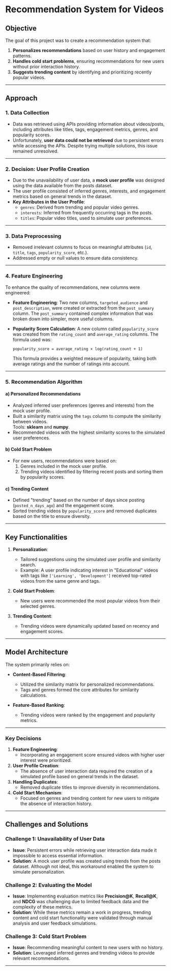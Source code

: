 
# Recommendation System for Videos

## Objective
The goal of this project was to create a recommendation system that:  
1. **Personalizes recommendations** based on user history and engagement patterns.  
2. **Handles cold start problems**, ensuring recommendations for new users without prior interaction history.  
3. **Suggests trending content** by identifying and prioritizing recently popular videos.

---

## Approach

### 1. Data Collection
- Data was retrieved using APIs providing information about videos/posts, including attributes like titles, tags, engagement metrics, genres, and popularity scores.
- Unfortunately, **user data could not be retrieved** due to persistent errors while accessing the APIs. Despite trying multiple solutions, this issue remained unresolved. 

---

### 2. Decision: User Profile Creation
- Due to the unavailability of user data, a **mock user profile** was designed using the data available from the posts dataset.  
- The user profile consisted of inferred genres, interests, and engagement metrics based on general trends in the dataset.
- **Key Attributes in the User Profile**:  
  - `genres`: Derived from trending and popular video genres.  
  - `interests`: Inferred from frequently occurring tags in the posts.  
  - `titles`: Popular video titles, used to simulate user preferences.  

---

### 3. Data Preprocessing
- Removed irrelevant columns to focus on meaningful attributes (`id`, `title`, `tags`, `popularity_score`, etc.).
- Addressed empty or null values to ensure data consistency.


---

### 4. Feature Engineering
To enhance the quality of recommendations, new columns were engineered:
- **Feature Engineering**: Two new columns, `targeted_audience` and `post_description`, were created or extracted from the `post_summary` column. The `post_summary` contained complex information that was broken down into simpler, more useful columns. 

 
 - **Popularity Score Calculation**: A new column called `popularity_score` was created from the `rating_count` and `average_rating` columns. The formula used was:

    ```
    popularity_score = average_rating × log(rating_count + 1)
    ```

   This formula provides a weighted measure of popularity, taking both average ratings and the number of ratings into account. 

---

### 5. Recommendation Algorithm
#### a) Personalized Recommendations
- Analyzed inferred user preferences (genres and interests) from the mock user profile.  
- Built a similarity matrix using the `tags` column to compute the similarity between videos.  
  Tools: **sklearn** and **numpy**.  
- Recommended videos with the highest similarity scores to the simulated user preferences.

#### b) Cold Start Problem
- For new users, recommendations were based on:  
  1. Genres included in the mock user profile.  
  2. Trending videos identified by filtering recent posts and sorting them by popularity scores.

#### c) Trending Content
- Defined "trending" based on the number of days since posting (`posted_n_days_ago`) and the engagement score.
- Sorted trending videos by `popularity_score` and removed duplicates based on the title to ensure diversity.

---

## Key Functionalities
1. **Personalization**:  
   - Tailored suggestions using the simulated user profile and similarity search.  
   - Example: A user profile indicating interest in "Educational" videos with tags like `['Learning', 'Development']` received top-rated videos from the same genre and tags.

2. **Cold Start Problem**:  
   - New users were recommended the most popular videos from their selected genres.  

3. **Trending Content**:  
   - Trending videos were dynamically updated based on recency and engagement scores.  

---

## Model Architecture
The system primarily relies on:
- **Content-Based Filtering**:  
   - Utilized the similarity matrix for personalized recommendations.  
   - Tags and genres formed the core attributes for similarity calculations.  

- **Feature-Based Ranking**:  
   - Trending videos were ranked by the engagement and popularity metrics.  

---

### Key Decisions
1. **Feature Engineering**:  
   - Incorporating an engagement score ensured videos with higher user interest were prioritized.  
2. **User Profile Creation**:  
   - The absence of user interaction data required the creation of a simulated profile based on general trends in the dataset.  
3. **Handling Duplicates**:  
   - Removed duplicate titles to improve diversity in recommendations.  
4. **Cold Start Mechanism**:  
   - Focused on genres and trending content for new users to mitigate the absence of interaction history.

---

## Challenges and Solutions
### Challenge 1: Unavailability of User Data
- **Issue**: Persistent errors while retrieving user interaction data made it impossible to access essential information.  
- **Solution**: A mock user profile was created using trends from the posts dataset. Although not ideal, this workaround enabled the system to simulate personalization.

### Challenge 2: Evaluating the Model
- **Issue**: Implementing evaluation metrics like **Precision@K**, **Recall@K**, and **NDCG** was challenging due to limited feedback data and the complexity of these metrics.  
- **Solution**: While these metrics remain a work in progress, trending content and cold start functionality were validated through manual analysis and user feedback simulations.

### Challenge 3: Cold Start Problem
- **Issue**: Recommending meaningful content to new users with no history.  
- **Solution**: Leveraged inferred genres and trending videos to provide relevant recommendations.

---